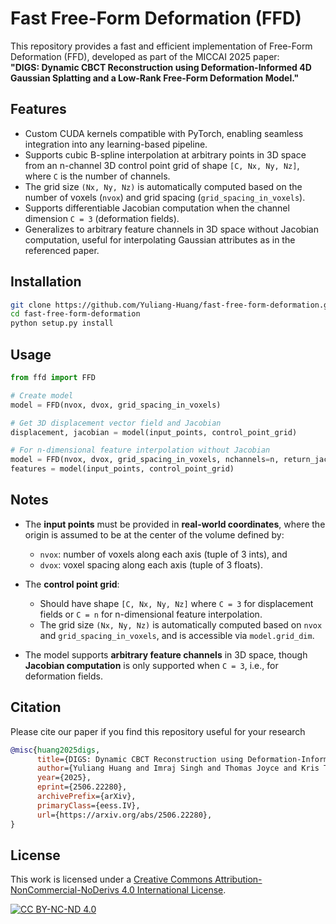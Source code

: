 # Fast Free-Form Deformation (FFD)

This repository provides a fast and efficient implementation of Free-Form Deformation (FFD), developed as part of the MICCAI 2025 paper:  
**"DIGS: Dynamic CBCT Reconstruction using Deformation-Informed 4D Gaussian Splatting and a Low-Rank Free-Form Deformation Model."**

## Features
- Custom CUDA kernels compatible with PyTorch, enabling seamless integration into any learning-based pipeline.
- Supports cubic B-spline interpolation at arbitrary points in 3D space from an n-channel 3D control point grid of shape `[C, Nx, Ny, Nz]`, where `C` is the number of channels.
- The grid size `(Nx, Ny, Nz)` is automatically computed based on the number of voxels (`nvox`) and grid spacing (`grid_spacing_in_voxels`).
- Supports differentiable Jacobian computation when the channel dimension `C = 3` (deformation fields).
- Generalizes to arbitrary feature channels in 3D space without Jacobian computation, useful for interpolating Gaussian attributes as in the referenced paper.

## Installation
```bash
git clone https://github.com/Yuliang-Huang/fast-free-form-deformation.git
cd fast-free-form-deformation
python setup.py install
```

## Usage

```python
from ffd import FFD

# Create model
model = FFD(nvox, dvox, grid_spacing_in_voxels)

# Get 3D displacement vector field and Jacobian
displacement, jacobian = model(input_points, control_point_grid)

# For n-dimensional feature interpolation without Jacobian
model = FFD(nvox, dvox, grid_spacing_in_voxels, nchannels=n, return_jacobian=False)
features = model(input_points, control_point_grid)
```

## Notes

- The **input points** must be provided in **real-world coordinates**, where the origin is assumed to be at the center of the volume defined by:
  - `nvox`: number of voxels along each axis (tuple of 3 ints), and
  - `dvox`: voxel spacing along each axis (tuple of 3 floats).

- The **control point grid**:
  - Should have shape `[C, Nx, Ny, Nz]` where `C = 3` for displacement fields or `C = n` for n-dimensional feature interpolation.
  - The grid size `(Nx, Ny, Nz)` is automatically computed based on `nvox` and `grid_spacing_in_voxels`, and is accessible via `model.grid_dim`.

- The model supports **arbitrary feature channels** in 3D space, though **Jacobian computation** is only supported when `C = 3`, i.e., for deformation fields.

## Citation

Please cite our paper if you find this repository useful for your research
```bib
@misc{huang2025digs,
      title={DIGS: Dynamic CBCT Reconstruction using Deformation-Informed 4D Gaussian Splatting and a Low-Rank Free-Form Deformation Model}, 
      author={Yuliang Huang and Imraj Singh and Thomas Joyce and Kris Thielemans and Jamie R. McClelland},
      year={2025},
      eprint={2506.22280},
      archivePrefix={arXiv},
      primaryClass={eess.IV},
      url={https://arxiv.org/abs/2506.22280}, 
}
``` 

## License

This work is licensed under a
[Creative Commons Attribution-NonCommercial-NoDerivs 4.0 International License][cc-by-nc-nd].

[![CC BY-NC-ND 4.0][cc-by-nc-nd-image]][cc-by-nc-nd]

[cc-by-nc-nd]: http://creativecommons.org/licenses/by-nc-nd/4.0/
[cc-by-nc-nd-image]: https://licensebuttons.net/l/by-nc-nd/4.0/88x31.png
[cc-by-nc-nd-shield]: https://img.shields.io/badge/License-CC%20BY--NC--ND%204.0-lightgrey.svg
